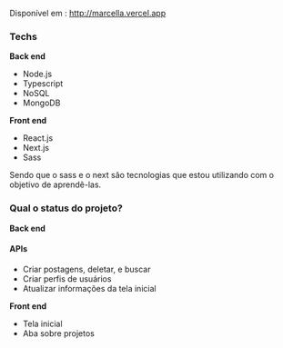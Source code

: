 Disponível em : http://marcella.vercel.app

### Techs
<strong>Back end</strong>
- Node.js
- Typescript
- NoSQL
- MongoDB


<strong>Front end</strong>
- React.js
- Next.js
- Sass

Sendo que o sass e o next são tecnologias que estou utilizando com o objetivo de aprendê-las.


### Qual o status do projeto?
<strong>Back end</strong>
#### APIs
- Criar postagens, deletar, e buscar
- Criar perfis de usuários
- Atualizar informações da tela inicial


<strong>Front end</strong>
- Tela inicial
- Aba sobre projetos
